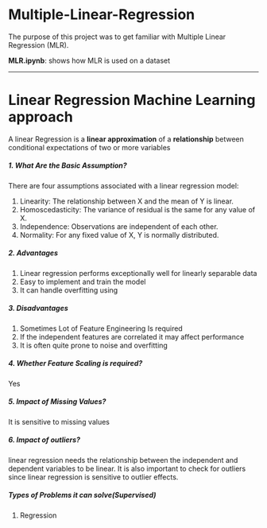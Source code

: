 # Multiple-Linear-Regression

The purpose of this project was to get familiar with Multiple Linear Regression (MLR). 

**MLR.ipynb**: shows how MLR is used on a dataset


---------------------------------------------------------------------------------------------------------------------------------------------------------------------------------

# Linear Regression Machine Learning approach

A linear Regression is a **linear approximation** of a **relationship** between conditional expectations of two or more variables

##### 1. What Are the Basic Assumption?
There are four assumptions associated with a linear regression model:

1. Linearity: The relationship between X and the mean of Y is linear.
2. Homoscedasticity: The variance of residual is the same for any value of X.
3. Independence: Observations are independent of each other.
4. Normality: For any fixed value of X, Y is normally distributed.

#####  2. Advantages
1. Linear regression performs exceptionally well for linearly separable data
2. Easy to implement and train the model
3. It can handle overfitting using 

##### 3. Disadvantages
1. Sometimes Lot of Feature Engineering Is required
2. If the independent features are correlated it may affect performance
3. It is often quite prone to noise and overfitting

##### 4. Whether Feature Scaling is required?
Yes
##### 5. Impact of Missing Values?
It is sensitive to missing values
##### 6. Impact of outliers?
linear regression needs the relationship between the independent and dependent variables to be linear. It is also important to check for outliers since linear regression is sensitive to outlier effects.

##### Types of Problems it can solve(Supervised)
1. Regression
